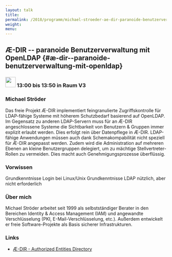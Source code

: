 ```yaml
---
layout: talk
title:
permalink: /2018/programm/michael-stroeder-ae-dir-paranoide-benutzerverwaltung-mit-openldap/
weight:
menu:
---
```

## Æ-DIR -- paranoide Benutzerverwaltung mit OpenLDAP {#æ-dir--paranoide-benutzerverwaltung-mit-openldap}

### <img height = "32" src="../../../images/talk.svg"> 13:00 bis 13:50 in Raum V3

### Michael Ströder

Das freie Projekt Æ-DIR implementiert feingranulierte Zugriffskontrolle für LDAP-fähige Systeme mit höherem Schutzbedarf basierend auf OpenLDAP.  Im Gegensatz zu anderen LDAP-Servern muss für an Æ-DIR angeschlossene Systeme die Sichtbarkeit von Benutzern & Gruppen immer explizit erlaubt werden. Dies erfolgt rein über Datenpflege in Æ-DIR.  LDAP-fähige Anwendungen müssen auch dank Schemakompabilität nicht speziell für Æ-DIR angepasst werden.  Zudem wird die Administration auf mehreren Ebenen an kleine Benutzergruppen delegiert, um zu mächtige Stellvertreter-Rollen zu vermeiden. Dies macht auch Genehmigungsprozesse überflüssig.

### Vorwissen

Grundkenntnisse Login bei Linux/Unix Grundkenntnisse LDAP nützlich, aber nicht erforderlich

### Über mich

Michael Ströder arbeitet seit 1999 als selbstständiger Berater in den Bereichen Identity & Access Management (IAM) und angewandte Verschlüsselung (PKI, E-Mail-Verschlüsselung, etc.). Außerdem entwickelt er freie Software-Projekte als Basis sicherer Infrastrukturen.

### Links

- <a href="https://www.ae-dir.com/" target="_blank">Æ-DIR - Authorized Entities Directory</a>
